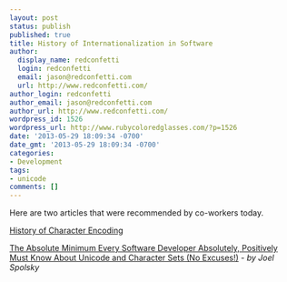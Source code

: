 ```yaml
---
layout: post
status: publish
published: true
title: History of Internationalization in Software
author:
  display_name: redconfetti
  login: redconfetti
  email: jason@redconfetti.com
  url: http://www.redconfetti.com/
author_login: redconfetti
author_email: jason@redconfetti.com
author_url: http://www.redconfetti.com/
wordpress_id: 1526
wordpress_url: http://www.rubycoloredglasses.com/?p=1526
date: '2013-05-29 18:09:34 -0700'
date_gmt: '2013-05-29 18:09:34 -0700'
categories:
- Development
tags:
- unicode
comments: []
---
```

<p>Here are two articles that were recommended by co-workers today.</p>
<p><a href="http://www.tbray.org/ongoing/When/200x/2003/04/26/UTF" target="_blank">History of Character Encoding</a></p>
<p><a href="http://www.joelonsoftware.com/articles/Unicode.html" target="_blank">The Absolute Minimum Every Software Developer Absolutely, Positively Must Know About Unicode and Character Sets (No Excuses!)</a> - <em id="__mceDel">by Joel Spolsky</em></p>

